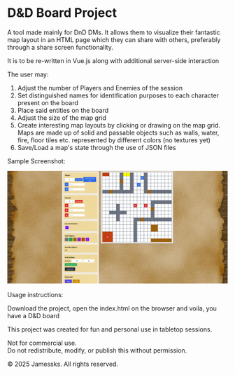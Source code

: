 # D&D Board Project

A tool made mainly for DnD DMs. It allows them to visualize their fantastic map layout in an HTML page which they can share with others, preferably through a share screen functionality.

It is to be re-written in Vue.js along with additional server-side interaction

The user may:

1. Adjust the number of Players and Enemies of the session
2. Set distinguished names for identification purposes to each character present on the board
3. Place said entities on the board
4. Adjust the size of the map grid
5. Create interesting map layouts by clicking or drawing on the map grid. Maps are made up of solid and passable objects such as walls, water, fire, floor tiles etc. represented by different colors (no textures yet)
6. Save/Load a map's state through the use of JSON files

Sample Screenshot:

![Screenshot](./images/example.png)

Usage instructions:

Download the project, open the index.html on the browser and voila, you have a D&D board

This project was created for fun and personal use in tabletop sessions.

Not for commercial use.  
Do not redistribute, modify, or publish this without permission.

© 2025 Jamessks. All rights reserved.
